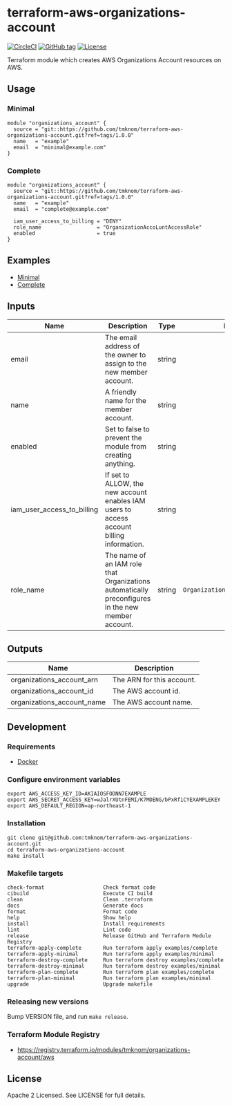 # terraform-aws-organizations-account

[![CircleCI](https://circleci.com/gh/tmknom/terraform-aws-organizations-account.svg?style=svg)](https://circleci.com/gh/tmknom/terraform-aws-organizations-account)
[![GitHub tag](https://img.shields.io/github/tag/tmknom/terraform-aws-organizations-account.svg)](https://registry.terraform.io/modules/tmknom/organizations-account/aws)
[![License](https://img.shields.io/github/license/tmknom/terraform-aws-organizations-account.svg)](https://opensource.org/licenses/Apache-2.0)

Terraform module which creates AWS Organizations Account resources on AWS.

## Usage

### Minimal

```hcl
module "organizations_account" {
  source = "git::https://github.com/tmknom/terraform-aws-organizations-account.git?ref=tags/1.0.0"
  name   = "example"
  email  = "minimal@example.com"
}
```

### Complete

```hcl
module "organizations_account" {
  source = "git::https://github.com/tmknom/terraform-aws-organizations-account.git?ref=tags/1.0.0"
  name   = "example"
  email  = "complete@example.com"

  iam_user_access_to_billing = "DENY"
  role_name                  = "OrganizationAccoLuntAccessRole"
  enabled                    = true
}
```

## Examples

- [Minimal](https://github.com/tmknom/terraform-aws-organizations-account/tree/master/examples/minimal)
- [Complete](https://github.com/tmknom/terraform-aws-organizations-account/tree/master/examples/complete)

## Inputs

| Name                       | Description                                                                                       |  Type  |             Default              | Required |
| -------------------------- | ------------------------------------------------------------------------------------------------- | :----: | :------------------------------: | :------: |
| email                      | The email address of the owner to assign to the new member account.                               | string |                -                 |   yes    |
| name                       | A friendly name for the member account.                                                           | string |                -                 |   yes    |
| enabled                    | Set to false to prevent the module from creating anything.                                        | string |              `true`              |    no    |
| iam_user_access_to_billing | If set to ALLOW, the new account enables IAM users to access account billing information.         | string |             `ALLOW`              |    no    |
| role_name                  | The name of an IAM role that Organizations automatically preconfigures in the new member account. | string | `OrganizationAccoLuntAccessRole` |    no    |

## Outputs

| Name                       | Description               |
| -------------------------- | ------------------------- |
| organizations_account_arn  | The ARN for this account. |
| organizations_account_id   | The AWS account id.       |
| organizations_account_name | The AWS account name.     |

## Development

### Requirements

- [Docker](https://www.docker.com/)

### Configure environment variables

```shell
export AWS_ACCESS_KEY_ID=AKIAIOSFODNN7EXAMPLE
export AWS_SECRET_ACCESS_KEY=wJalrXUtnFEMI/K7MDENG/bPxRfiCYEXAMPLEKEY
export AWS_DEFAULT_REGION=ap-northeast-1
```

### Installation

```shell
git clone git@github.com:tmknom/terraform-aws-organizations-account.git
cd terraform-aws-organizations-account
make install
```

### Makefile targets

```text
check-format                   Check format code
cibuild                        Execute CI build
clean                          Clean .terraform
docs                           Generate docs
format                         Format code
help                           Show help
install                        Install requirements
lint                           Lint code
release                        Release GitHub and Terraform Module Registry
terraform-apply-complete       Run terraform apply examples/complete
terraform-apply-minimal        Run terraform apply examples/minimal
terraform-destroy-complete     Run terraform destroy examples/complete
terraform-destroy-minimal      Run terraform destroy examples/minimal
terraform-plan-complete        Run terraform plan examples/complete
terraform-plan-minimal         Run terraform plan examples/minimal
upgrade                        Upgrade makefile
```

### Releasing new versions

Bump VERSION file, and run `make release`.

### Terraform Module Registry

- <https://registry.terraform.io/modules/tmknom/organizations-account/aws>

## License

Apache 2 Licensed. See LICENSE for full details.
